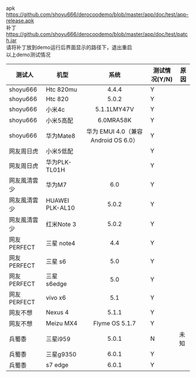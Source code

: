 <br>apk  https://github.com/shoyu666/derocoodemo/blob/master/app/doc/test/app-release.apk
<br>补丁 https://github.com/shoyu666/derocoodemo/blob/master/app/doc/test/patch.jar
<br>请将补丁放到demo运行后界面显示的路径下，退出重启
<br>以上demo测试情况

|测试人| 机型        | 系统           |测试情况(Y/N)|原因|
| ------------- | ------------- |:-------------:| -------------|-------------|
|shoyu666|Htc 820mu|4.4.4|Y||
|shoyu666|Htc 820|5.0.2|Y||
|shoyu666|小米4c|5.1.1LMY47V|Y||
|shoyu666|小米5高配|6.0MRA58K|Y||
|shoyu666|华为Mate8|华为 EMUI 4.0（兼容Android OS 6.0）|Y||
|网友周日虎|小米5低配||Y||
|网友周日虎|华为PLK-TL01H||Y||
|网友風清雲少|华为M7|6.0|Y||
|网友風清雲少|HUAWEI PLK-AL10|5.0.2|Y||
|网友風清雲少|红米Note 3| 5.0.2|Y ||
|网友PERFECT |三星 note4|4.4|Y||
|网友PERFECT |三星 s6|5.0|Y||
|网友PERFECT |三星 s6edge|5.0|Y||
|网友PERFECT |vivo x6|5.1|Y||
|网友不想 |Nexus 4|5.1.1|Y||
|网友不想 |Meizu MX4|Flyme OS 5.1.7|Y||
|兵蜀黍 |三星i959 |5.0.1|N|未知|
|兵蜀黍 |三星g9350 |6.0.1|Y||
|兵蜀黍 |s7 edge |6.0.1|Y||
